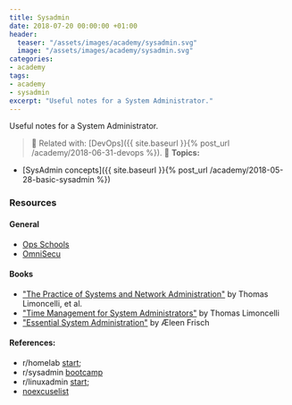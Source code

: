 ```yaml
---
title: Sysadmin
date: 2018-07-20 00:00:00 +01:00
header:
  teaser: "/assets/images/academy/sysadmin.svg"
  image: "/assets/images/academy/sysadmin.svg"
categories:
- academy
tags:
- academy
- sysadmin
excerpt: "Useful notes for a System Administrator."
---
```


Useful notes for a System Administrator.

> :book: Related with: [DevOps]({{ site.baseurl }}{% post_url /academy/2018-06-31-devops %}).
> :blue_book: **Topics:**
* [SysAdmin concepts]({{ site.baseurl }}{% post_url /academy/2018-05-28-basic-sysadmin %})

### Resources

#### General
* [Ops Schools](https://www.opsschool.org/)
* [OmniSecu](http://www.omnisecu.com/knowledge.php)

#### Books
* ["The Practice of Systems and Network Administration"](https://www.amazon.com/dp/0321919165/) by Thomas Limoncelli, et al.
* ["Time Management for System Administrators"](https://www.amazon.com/dp/0596007833/) by Thomas Limoncelli
* ["Essential System Administration"](https://www.amazon.com/dp/0596003439/) by Æleen Frisch

#### References:
  * r/homelab [start](https://www.reddit.com/r/homelab/comments/3jfob4/new_to_homelabs_start_here/);
  * r/sysadmin [bootcamp](https://www.reddit.com/r/sysadmin/wiki/bootcamp)
  * r/linuxadmin [start](https://www.reddit.com/r/linuxadmin/comments/2s924h/how_did_you_get_your_start/cnnw1ma);
  * [noexcuselist](http://noexcuselist.com/)
